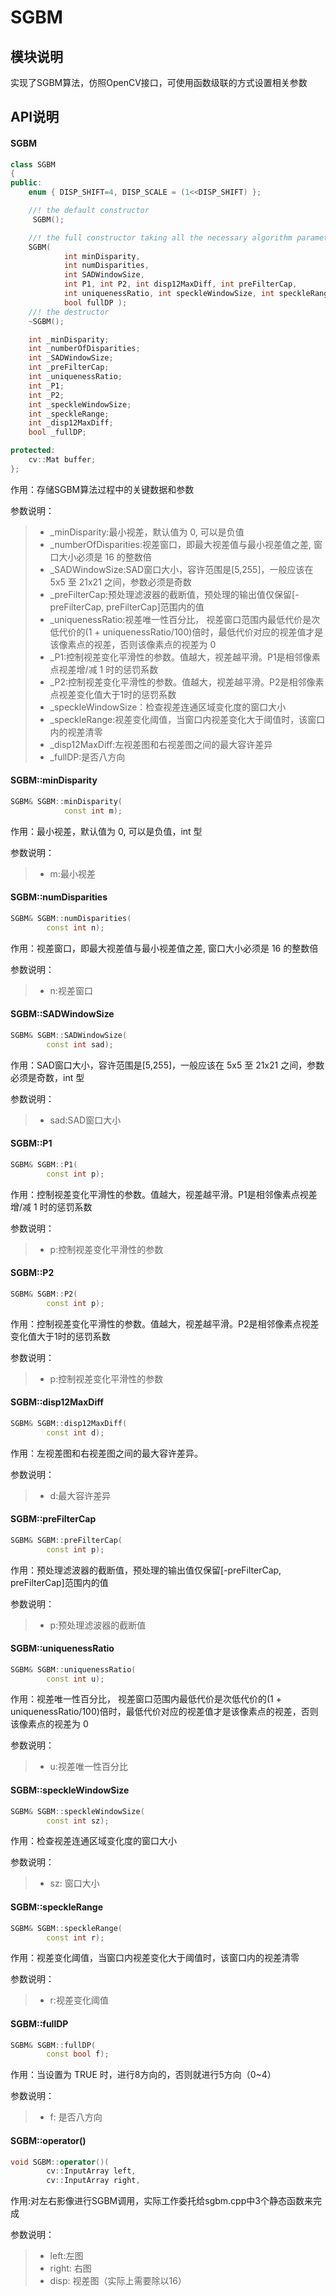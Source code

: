 # SGBM

## 模块说明
实现了SGBM算法，仿照OpenCV接口，可使用函数级联的方式设置相关参数

## API说明

#### SGBM
``` c++
class SGBM
{
public:
    enum { DISP_SHIFT=4, DISP_SCALE = (1<<DISP_SHIFT) };

    //! the default constructor
     SGBM();

    //! the full constructor taking all the necessary algorithm parameters
    SGBM(
            int minDisparity, 
            int numDisparities, 
            int SADWindowSize,
            int P1, int P2, int disp12MaxDiff, int preFilterCap,
            int uniquenessRatio, int speckleWindowSize, int speckleRange,
            bool fullDP );
    //! the destructor
    ~SGBM();

    int _minDisparity;
    int _numberOfDisparities;
    int _SADWindowSize;
    int _preFilterCap;
    int _uniquenessRatio;
    int _P1;
    int _P2;
    int _speckleWindowSize;
    int _speckleRange;
    int _disp12MaxDiff;
    bool _fullDP;

protected:
    cv::Mat buffer;
};

```
作用：存储SGBM算法过程中的关键数据和参数

参数说明：
> - _minDisparity:最小视差，默认值为 0, 可以是负值
> - _numberOfDisparities:视差窗口，即最大视差值与最小视差值之差, 窗口大小必须是 16 的整数倍
> - _SADWindowSize:SAD窗口大小，容许范围是[5,255]，一般应该在 5x5 至 21x21 之间，参数必须是奇数
> - _preFilterCap:预处理滤波器的截断值，预处理的输出值仅保留[-preFilterCap, preFilterCap]范围内的值
> - _uniquenessRatio:视差唯一性百分比， 视差窗口范围内最低代价是次低代价的(1 + uniquenessRatio/100)倍时，最低代价对应的视差值才是该像素点的视差，否则该像素点的视差为 0 
> - _P1:控制视差变化平滑性的参数。值越大，视差越平滑。P1是相邻像素点视差增/减 1 时的惩罚系数
> - _P2:控制视差变化平滑性的参数。值越大，视差越平滑。P2是相邻像素点视差变化值大于1时的惩罚系数
> - _speckleWindowSize：检查视差连通区域变化度的窗口大小
> - _speckleRange:视差变化阈值，当窗口内视差变化大于阈值时，该窗口内的视差清零
> - _disp12MaxDiff:左视差图和右视差图之间的最大容许差异
> - _fullDP:是否八方向

#### SGBM::minDisparity
``` c++
SGBM& SGBM::minDisparity(
            const int m);
```
作用：最小视差，默认值为 0, 可以是负值，int 型

参数说明：
> - m:最小视差

#### SGBM::numDisparities
``` c++
SGBM& SGBM::numDisparities(
        const int n);
```
作用：视差窗口，即最大视差值与最小视差值之差, 窗口大小必须是 16 的整数倍

参数说明：
> - n:视差窗口

#### SGBM::SADWindowSize
``` c++
SGBM& SGBM::SADWindowSize(
        const int sad);

```
作用：SAD窗口大小，容许范围是[5,255]，一般应该在 5x5 至 21x21 之间，参数必须是奇数，int 型

参数说明：
> - sad:SAD窗口大小

#### SGBM::P1
``` c++
SGBM& SGBM::P1(
        const int p);
```
作用：控制视差变化平滑性的参数。值越大，视差越平滑。P1是相邻像素点视差增/减 1 时的惩罚系数

参数说明：
> - p:控制视差变化平滑性的参数

#### SGBM::P2
``` c++
SGBM& SGBM::P2(
        const int p);
```
作用：控制视差变化平滑性的参数。值越大，视差越平滑。P2是相邻像素点视差变化值大于1时的惩罚系数

参数说明：
> - p:控制视差变化平滑性的参数

#### SGBM::disp12MaxDiff
``` c++
SGBM& SGBM::disp12MaxDiff(
        const int d);
```
作用：左视差图和右视差图之间的最大容许差异。

参数说明：
> - d:最大容许差异

#### SGBM::preFilterCap
``` c++
SGBM& SGBM::preFilterCap(
        const int p);
```
作用：预处理滤波器的截断值，预处理的输出值仅保留[-preFilterCap, preFilterCap]范围内的值

参数说明：
> - p:预处理滤波器的截断值

#### SGBM::uniquenessRatio
``` c++
SGBM& SGBM::uniquenessRatio(
        const int u);
```
作用：视差唯一性百分比， 视差窗口范围内最低代价是次低代价的(1 + uniquenessRatio/100)倍时，最低代价对应的视差值才是该像素点的视差，否则该像素点的视差为 0 

参数说明：
> - u:视差唯一性百分比

#### SGBM::speckleWindowSize
``` c++
SGBM& SGBM::speckleWindowSize(
        const int sz);
```
作用：检查视差连通区域变化度的窗口大小

参数说明：
> - sz: 窗口大小

#### SGBM::speckleRange
``` c++
SGBM& SGBM::speckleRange(
        const int r);
```
作用：视差变化阈值，当窗口内视差变化大于阈值时，该窗口内的视差清零

参数说明：
> - r:视差变化阈值

#### SGBM::fullDP
``` c++
SGBM& SGBM::fullDP(
        const bool f);
```
作用：当设置为 TRUE 时，进行8方向的，否则就进行5方向（0~4）

参数说明：
> - f: 是否八方向

#### SGBM::operator()
``` c++
void SGBM::operator()(
        cv::InputArray left, 
        cv::InputArray right,                                            cv::OutputArray disp);

```
作用:对左右影像进行SGBM调用，实际工作委托给sgbm.cpp中3个静态函数来完成

参数说明：
> - left:左图
> - right: 右图
> - disp: 视差图（实际上需要除以16） 
